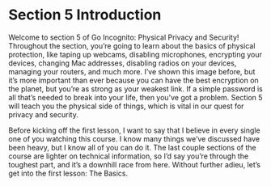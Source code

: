 # Section 5 Introduction

Welcome to section 5 of Go Incognito: Physical Privacy and Security! Throughout
the section, you’re going to learn about the basics of physical protection, like
taping up webcams, disabling microphones, encrypting your devices, changing
Mac addresses, disabling radios on your devices, managing your routers, and
much more. I’ve shown this image before, but it’s more important than ever
because you can have the best encryption on the planet, but you’re as strong as
your weakest link. If a simple password is all that’s needed to break into your life,
then you’ve got a problem. Section 5 will teach you the physical side of things,
which is vital in our quest for privacy and security.

Before kicking off the first lesson, I want to say that I believe in every single one of
you watching this course. I know many things we’ve discussed have been heavy,
but I know all of you can do it. The last couple sections of the course are lighter
on technical information, so I’d say you’re through the toughest part, and it’s a
downhill race from here. Without further adieu, let’s get into the first lesson: The
Basics.